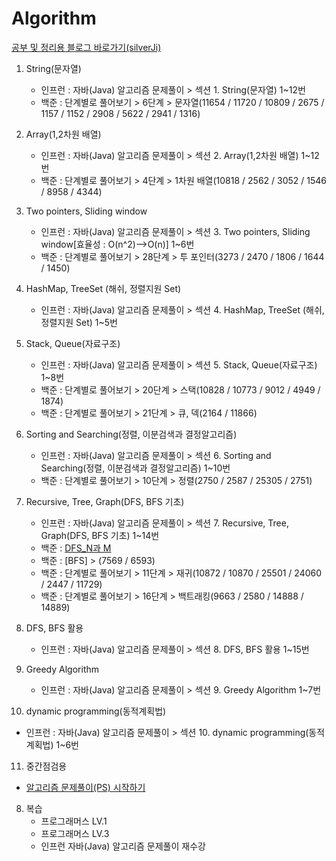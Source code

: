 # Algorithm

[공부 및 정리용 블로그 바로가기(silverJi)](https://silverji.tistory.com/)

1. String(문자열)
   - 인프런 : 자바(Java) 알고리즘 문제풀이 > 섹션 1. String(문자열) 1~12번
   - 백준 : 단계별로 풀어보기 > 6단계 > 문자열(11654 / 11720 / 10809 / 2675 / 1157 / 1152 / 2908 / 5622 / 2941 / 1316)
   
2. Array(1,2차원 배열)
   - 인프런 : 자바(Java) 알고리즘 문제풀이 > 섹션 2. Array(1,2차원 배열) 1~12번
   - 백준 : 단계별로 풀어보기 > 4단계 > 1차원 배열(10818 / 2562 / 3052 / 1546 / 8958 / 4344)
   
3. Two pointers, Sliding window
   - 인프런 : 자바(Java) 알고리즘 문제풀이 > 섹션 3. Two pointers, Sliding window[효율성 : O(n^2)-->O(n)] 1~6번
   - 백준 : 단계별로 풀어보기 > 28단계 > 투 포인터(3273 / 2470 / 1806 / 1644 / 1450)
   
4. HashMap, TreeSet (해쉬, 정렬지원 Set)
   - 인프런 : 자바(Java) 알고리즘 문제풀이 > 섹션 4. HashMap, TreeSet (해쉬, 정렬지원 Set) 1~5번
   
5. Stack, Queue(자료구조)
   - 인프런 : 자바(Java) 알고리즘 문제풀이 > 섹션 5. Stack, Queue(자료구조) 1~8번
   - 백준 : 단계별로 풀어보기 > 20단계 > 스택(10828 / 10773 / 9012 / 4949 / 1874)   
   - 백준 : 단계별로 풀어보기 > 21단계 > 큐, 덱(2164 / 11866)
   
6. Sorting and Searching(정렬, 이분검색과 결정알고리즘)
   - 인프런 : 자바(Java) 알고리즘 문제풀이 > 섹션 6. Sorting and Searching(정렬, 이분검색과 결정알고리즘) 1~10번
   - 백준 : 단계별로 풀어보기 > 10단계 > 정렬(2750 / 2587 / 25305 / 2751)  
   
7. Recursive, Tree, Graph(DFS, BFS 기초)
   - 인프런 : 자바(Java) 알고리즘 문제풀이 > 섹션 7. Recursive, Tree, Graph(DFS, BFS 기초) 1~14번
   - 백준 : [DFS_N과 M](https://www.acmicpc.net/workbook/view/2052)
   - 백준 : [BFS] > (7569 / 6593)
   - 백준 : 단계별로 풀어보기 > 11단계 > 재귀(10872 / 10870 / 25501 / 24060 / 2447 / 11729)
   - 백준 : 단계별로 풀어보기 > 16단계 > 백트래킹(9663 / 2580 / 14888 / 14889)
   
8. DFS, BFS 활용
   - 인프런 : 자바(Java) 알고리즘 문제풀이 > 섹션 8. DFS, BFS 활용 1~15번

9. Greedy Algorithm
   - 인프런 : 자바(Java) 알고리즘 문제풀이 > 섹션 9. Greedy Algorithm 1~7번
   
10. dynamic programming(동적계획법)
   - 인프런 : 자바(Java) 알고리즘 문제풀이 > 섹션 10. dynamic programming(동적계획법) 1~6번
   
11. 중간점검용
   - [알고리즘 문제풀이(PS) 시작하기](https://plzrun.tistory.com/entry/%EC%95%8C%EA%B3%A0%EB%A6%AC%EC%A6%98-%EB%AC%B8%EC%A0%9C%ED%92%80%EC%9D%B4PS-%EC%8B%9C%EC%9E%91%ED%95%98%EA%B8%B0)

8. 복습
   - 프로그래머스 LV.1
   - 프로그래머스 LV.3
   - 인프런 자바(Java) 알고리즘 문제풀이 재수강

